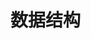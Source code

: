 # 数据结构

<iframe
:src="$withBase('../..//mark-map/ds-map.html')"
width="100%"
height="800"
frameborder="0"
scrolling="No"
leftmargin="0"
topmargin="0"
/>
